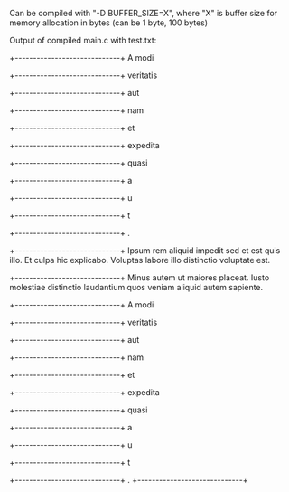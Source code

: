 Can be compiled with "-D BUFFER_SIZE=X", where "X" is buffer size for memory allocation in bytes (can be 1 byte, 100 bytes)

Output of compiled main.c with test.txt:

+-----------------------------+ 
A modi 
 
+-----------------------------+ 
veritatis 
 
+-----------------------------+ 
aut 
 
+-----------------------------+ 
nam 
 
+-----------------------------+ 
et 
 
+-----------------------------+ 
expedita 
 
+-----------------------------+ 
quasi 
 
+-----------------------------+ 
a
 
+-----------------------------+ 
u
 
+-----------------------------+ 
t
 
+-----------------------------+ 
.
 
+-----------------------------+ 
Ipsum rem aliquid impedit sed et est quis illo. Et culpa hic explicabo. Voluptas labore illo distinctio voluptate est. 
 
+-----------------------------+ 
Minus autem ut maiores placeat. Iusto molestiae distinctio laudantium quos veniam aliquid autem sapiente. 
 
+-----------------------------+ 
A modi 
 
+-----------------------------+ 
veritatis 
 
+-----------------------------+ 
aut 
 
+-----------------------------+ 
nam 
 
+-----------------------------+ 
et 
 
+-----------------------------+ 
expedita 
 
+-----------------------------+ 
quasi 
 
+-----------------------------+ 
a
 
+-----------------------------+ 
u
 
+-----------------------------+ 
t
 
+-----------------------------+ 
. 
+-----------------------------+ 
